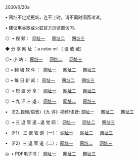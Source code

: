 <p>2020/6/20a
<p>• 网址不定期更新，连不上时，请不同时间再试试。
<p>• 建议用谷歌或火狐官方浏览器访问。
<p>◎  • 视 频： 
<a href="http://ksk.shirokuriwaki.com/" target="_blank">网址一</a> 　 
<a href="http://kik.shirokuriwaki.com/" target="_blank">网址二</a> 　 
<a href="http://kbk.shirokuriwaki.com/b.html" target="_blank">网址三</a>
<p>◆ 分 享 网 址 ：a.nobe.ml  （ 请 收 藏） </p>

<p>◎•  小 站：  
<a href="http://ksk.shirokuriwaki.com/f.html" target="_blank">网址一</a> 　 
<a href="http://kik.shirokuriwaki.com/h.html" target="_blank">网址二</a> 　 
<a href="http://kbk.shirokuriwaki.com/k/" target="_blank">网址三</a></p><p>

<p>◎  • 翻 墙 软 件 ：  
<a href="http://ksk.shirokuriwaki.com/ff/" target="_blank">网址一</a> 　 
<a href="http://kik.shirokuriwaki.com/s/read/a1_nd.html" target="_blank">网址二</a> 　 
<a href="http://kbk.shirokuriwaki.com/ff/index.html" target="_blank">网址三</a></p>
<p>◎  • 每 日 新 闻：  
<a href="http://ksk.shirokuriwaki.com/day/" target="_blank">网址一</a> 　 
<a href="http://kik.shirokuriwaki.com/day/" target="_blank">网址二</a> 　 
<a href="http://kbk.shirokuriwaki.com/day/index.html" target="_blank">网址三</a></p>
<p>◎   • 短 波 分 享：  
<a href="http://ksk.shirokuriwaki.com/h/" target="_blank">网址一</a> 　 
<a href="http://kik.shirokuriwaki.com/h/" target="_blank">网址二</a> 　 
<a href="http://kbk.shirokuriwaki.com/h/index.html" target="_blank">网址三</a></p>
<p>◎   • 九 评.三 退：  
<a href="http://ksk.shirokuriwaki.com/t/" target="_blank">网址一</a> 　 
<a href="http://kik.shirokuriwaki.com/v2/index.html" target="_blank">网址二</a> 　 
<a href="http://kbk.shirokuriwaki.com/tt/index.html" target="_blank">网址三</a> 　</p>
<p>  • （E2_视频/语音）《九 评》视频/语音: 
<a href="http://ksk.shirokuriwaki.com/7738.html" target="_blank">网址一</a> 　 
<a href="http://kik.shirokuriwaki.com/7614.html" target="_blank">网址二</a> 　 
<a href="http://kbk.shirokuriwaki.com/7633.html" target="_blank">网址三</a></p>
<p>◎   • 三 退 管 道...退 党 网：  
<a href="http://ksk.shirokuriwaki.com/go/td1.html" target="_blank">网址一</a> 　 
<a href="http://kik.shirokuriwaki.com/go/td2.html" target="_blank">网址二</a> 　 
<a href="http://kbk.shirokuriwaki.com/go/td3.html" target="_blank">网址三</a></p>
<p>  • （F1） 三 退 管 道（一）： 
<a href="http://ksk.shirokuriwaki.com/dd/" target="_blank">网址一</a> 　 
<a href="http://kik.shirokuriwaki.com/s/read/a1_tdx.html" target="_blank">网址二</a> 　 
<a href="http://kbk.shirokuriwaki.com/dd/" target="_blank">网址三</a></p>
<p>  • （F2）三 退 管 道（二）： 
<a href="http://kik.shirokuriwaki.com/d/" target="_blank">网址一</a> 　 
<a href="http://ksk.shirokuriwaki.com/d/index.html" target="_blank">网址二</a> 　 
<a href="http://kbk.shirokuriwaki.com/d/" target="_blank">网址三</a></p>
<p>◎   • PDF电子书：  
<a href="http://ksk.shirokuriwaki.com/p/" target="_blank">网址一</a> 　 
<a href="http://kik.shirokuriwaki.com/p/index.html" target="_blank">网址二</a> 　 
<a href="http://kbk.shirokuriwaki.com/p/" target="_blank">网址三</a></p>

